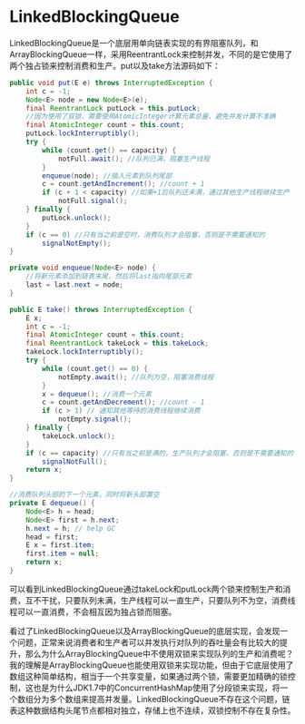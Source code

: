 # LinkedBlockingQueue

LinkedBlockingQueue是一个底层用单向链表实现的有界阻塞队列，和ArrayBlockingQueue一样，采用ReentrantLock来控制并发，不同的是它使用了两个独占锁来控制消费和生产。put以及take方法源码如下：

```java
public void put(E e) throws InterruptedException {
    int c = -1;
    Node<E> node = new Node<E>(e);
    final ReentrantLock putLock = this.putLock;
    //因为使用了双锁，需要使用AtomicInteger计算元素总量，避免并发计算不准确
    final AtomicInteger count = this.count; 
    putLock.lockInterruptibly();
    try {
        while (count.get() == capacity) {
            notFull.await(); //队列已满，阻塞生产线程
        }
        enqueue(node); //插入元素到队列尾部
        c = count.getAndIncrement(); //count + 1
        if (c + 1 < capacity) //如果+1后队列还未满，通过其他生产线程继续生产
            notFull.signal();
    } finally {
        putLock.unlock();
    }
    if (c == 0) //只有当之前是空时，消费队列才会阻塞，否则是不需要通知的
        signalNotEmpty(); 
}

private void enqueue(Node<E> node) {
    //将新元素添加到链表末尾，然后将last指向尾部元素
    last = last.next = node;
}

public E take() throws InterruptedException {
    E x;
    int c = -1;
    final AtomicInteger count = this.count;
    final ReentrantLock takeLock = this.takeLock;
    takeLock.lockInterruptibly();
    try {
        while (count.get() == 0) {
            notEmpty.await(); //队列为空，阻塞消费线程
        }
        x = dequeue(); //消费一个元素
        c = count.getAndDecrement(); //count - 1
        if (c > 1) // 通知其他等待的消费线程继续消费
            notEmpty.signal();
    } finally {
        takeLock.unlock();
    }
    if (c == capacity) //只有当之前是满的，生产队列才会阻塞，否则是不需要通知的
        signalNotFull();
    return x;
}

//消费队列头部的下一个元素，同时将新头部置空
private E dequeue() {
    Node<E> h = head;
    Node<E> first = h.next;
    h.next = h; // help GC
    head = first;
    E x = first.item;
    first.item = null;
    return x;
}
```

可以看到LinkedBlockingQueue通过takeLock和putLock两个锁来控制生产和消费，互不干扰，只要队列未满，生产线程可以一直生产，只要队列不为空，消费线程可以一直消费，不会相互因为独占锁而阻塞。

看过了LinkedBlockingQueue以及ArrayBlockingQueue的底层实现，会发现一个问题，正常来说消费者和生产者可以并发执行对队列的吞吐量会有比较大的提升，那么为什么ArrayBlockingQueue中不使用双锁来实现队列的生产和消费呢？我的理解是ArrayBlockingQueue也能使用双锁来实现功能，但由于它底层使用了数组这种简单结构，相当于一个共享变量，如果通过两个锁，需要更加精确的锁控制，这也是为什么JDK1.7中的ConcurrentHashMap使用了分段锁来实现，将一个数组分为多个数组来提高并发量。LinkedBlockingQueue不存在这个问题，链表这种数据结构头尾节点都相对独立，存储上也不连续，双锁控制不存在复杂性。